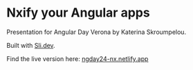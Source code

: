 
# Nxify your Angular apps

Presentation for Angular Day Verona by Katerina Skroumpelou.

Built with [Sli.dev](https://sli.dev).

Find the live version here: [ngday24-nx.netlify.app](https://ngday24-nx.netlify.app)